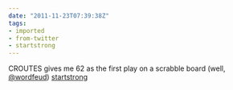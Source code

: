 ```yaml
---
date: "2011-11-23T07:39:38Z"
tags:
- imported
- from-twitter
- startstrong
---
```

CROUTES gives me 62 as the first play on a scrabble board \(well, [@wordfeud](https://twitter.com/wordfeud)\) [startstrong](/tags/startstrong)
